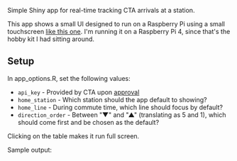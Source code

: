 Simple Shiny app for real-time tracking CTA arrivals at a station.

This app shows a small UI designed to run on a Raspberry Pi using a small touchscreen [like this one](https://www.amazon.com/dp/B0CXTFN8K9?ref=ppx_yo2ov_dt_b_fed_asin_title&th=1). I'm running it on a Raspberry Pi 4, since that's the hobby kit I had sitting around.

## Setup

In app_options.R, set the following values: 

* `api_key` - Provided by CTA upon [approval](https://www.transitchicago.com/developers/traintrackerapply/)
* `home_station` - Which station should the app default to showing?
* `home_line` - During commute time, which line should focus by default?
* `direction_order` - Between "▼" and "▲" (translating as 5 and 1), which should come first and be chosen as the default?

Clicking on the table makes it run full screen. 

Sample output:

